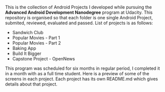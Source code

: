 This is the collection of Android Projects I developed while pursuing the <b>Advanced Android Development Nanodegree</b> program at Udacity. This repository is organised so that each folder is one single Android Project, submited, reviewed, evaluated and passed. List of projects is as follows:
<ul>
	<li>Sandwich Club</li>
	<li>Popular Movies - Part 1</li>
	<li>Popular Movies - Part 2</li>
	<li>Baking App</li>
	<li>Build It Bigger</li>
	<li>Capstone Project - OpenNews</li>
</ul>
This program was scheduled for six months in regular period, I completed it in a month with as a full time student.
Here is a preview of some of the screens in each project. Each project has its own README.md which gives details about that project.

